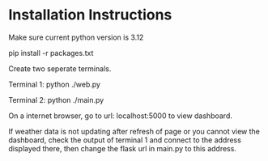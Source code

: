 # Installation Instructions
Make sure current python version is 3.12

pip install -r packages.txt

Create two seperate terminals.

Terminal 1:
python ./web.py

Terminal 2:
python ./main.py

On a internet browser, go to url: localhost:5000 to view dashboard.

If weather data is not updating after refresh of page or you cannot view the dashboard, check the output of terminal 1 and connect to the address displayed there,
then change the flask url in main.py to this address.
